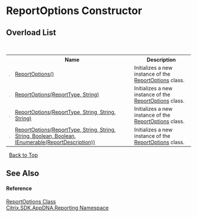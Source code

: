 # ReportOptions Constructor 
 


## Overload List
&nbsp;<table><tr><th></th><th>Name</th><th>Description</th></tr><tr><td>![Public method](media/pubmethod.gif "Public method")</td><td><a href="d8e6ae13-c84f-1c9d-094f-3b0cc57530fe">ReportOptions()</a></td><td>
Initializes a new instance of the <a href="82524f79-8658-d7a8-74fa-851734eb48fa">ReportOptions</a> class.</td></tr><tr><td>![Public method](media/pubmethod.gif "Public method")</td><td><a href="1ff4799f-f0f1-badd-e7dc-78ae01f841c6">ReportOptions(ReportType, String)</a></td><td>
Initializes a new instance of the <a href="82524f79-8658-d7a8-74fa-851734eb48fa">ReportOptions</a> class.</td></tr><tr><td>![Public method](media/pubmethod.gif "Public method")</td><td><a href="3992c8b7-aa3f-818b-3156-7c4d1f4bcc57">ReportOptions(ReportType, String, String, String)</a></td><td>
Initializes a new instance of the <a href="82524f79-8658-d7a8-74fa-851734eb48fa">ReportOptions</a> class.</td></tr><tr><td>![Public method](media/pubmethod.gif "Public method")</td><td><a href="26e0e757-09b5-38df-20c9-ba4dbdf453c4">ReportOptions(ReportType, String, String, String, Boolean, Boolean, IEnumerable(ReportDescription))</a></td><td>
Initializes a new instance of the <a href="82524f79-8658-d7a8-74fa-851734eb48fa">ReportOptions</a> class.</td></tr></table>&nbsp;
<a href="#reportoptions-constructor">Back to Top</a>

## See Also


#### Reference
<a href="82524f79-8658-d7a8-74fa-851734eb48fa">ReportOptions Class</a><br /><a href="5a349796-1e47-290a-6953-6ce2117c7cbc">Citrix.SDK.AppDNA.Reporting Namespace</a><br />